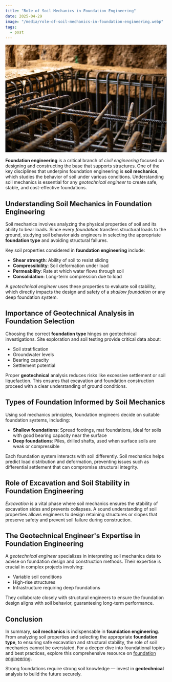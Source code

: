 ```yaml
---
title: "Role of Soil Mechanics in Foundation Engineering"
date: 2025-04-29
image: "/media/role-of-soil-mechanics-in-foundation-engineering.webp"
tags:
  - post
---
```


![Role of Soil Mechanics in Foundation Engineering](/media/role-of-soil-mechanics-in-foundation-engineering.webp)

**Foundation engineering** is a critical branch of *civil engineering* focused on designing and constructing the base that supports structures. One of the key disciplines that underpins foundation engineering is **soil mechanics**, which studies the behavior of soil under various conditions. Understanding soil mechanics is essential for any *geotechnical engineer* to create safe, stable, and cost-effective foundations.

## Understanding Soil Mechanics in Foundation Engineering

Soil mechanics involves analyzing the physical properties of soil and its ability to bear loads. Since every *foundation* transfers structural loads to the ground, studying soil behavior aids engineers in selecting the appropriate **foundation type** and avoiding structural failures.

Key soil properties considered in **foundation engineering** include:

- **Shear strength**: Ability of soil to resist sliding
- **Compressibility**: Soil deformation under load
- **Permeability**: Rate at which water flows through soil
- **Consolidation**: Long-term compression due to load

A *geotechnical engineer* uses these properties to evaluate soil stability, which directly impacts the design and safety of a *shallow foundation* or any deep foundation system.

## Importance of Geotechnical Analysis in Foundation Selection

Choosing the correct **foundation type** hinges on geotechnical investigations. Site exploration and soil testing provide critical data about:

- Soil stratification
- Groundwater levels
- Bearing capacity
- Settlement potential

Proper **geotechnical** analysis reduces risks like excessive settlement or soil liquefaction. This ensures that excavation and foundation construction proceed with a clear understanding of ground conditions.

## Types of Foundation Informed by Soil Mechanics

Using soil mechanics principles, foundation engineers decide on suitable foundation systems, including:

- **Shallow foundations**: Spread footings, mat foundations, ideal for soils with good bearing capacity near the surface
- **Deep foundations**: Piles, drilled shafts, used when surface soils are weak or compressible

Each foundation system interacts with soil differently. Soil mechanics helps predict load distribution and deformation, preventing issues such as differential settlement that can compromise structural integrity.

## Role of Excavation and Soil Stability in Foundation Engineering

*Excavation* is a vital phase where soil mechanics ensures the stability of excavation sides and prevents collapses. A sound understanding of soil properties allows engineers to design retaining structures or slopes that preserve safety and prevent soil failure during construction.

## The Geotechnical Engineer's Expertise in Foundation Engineering

A *geotechnical engineer* specializes in interpreting soil mechanics data to advise on foundation design and construction methods. Their expertise is crucial in complex projects involving:

- Variable soil conditions
- High-rise structures
- Infrastructure requiring deep foundations

They collaborate closely with structural engineers to ensure the foundation design aligns with soil behavior, guaranteeing long-term performance.

## Conclusion

In summary, **soil mechanics** is indispensable in **foundation engineering**. From analyzing soil properties and selecting the appropriate **foundation type**, to ensuring safe excavation and structural stability, the role of soil mechanics cannot be overstated. For a deeper dive into foundational topics and best practices, explore this comprehensive resource on [foundation engineering](https://newspeak.today/foundation-engineering).

Strong foundations require strong soil knowledge — invest in **geotechnical** analysis to build the future securely.
